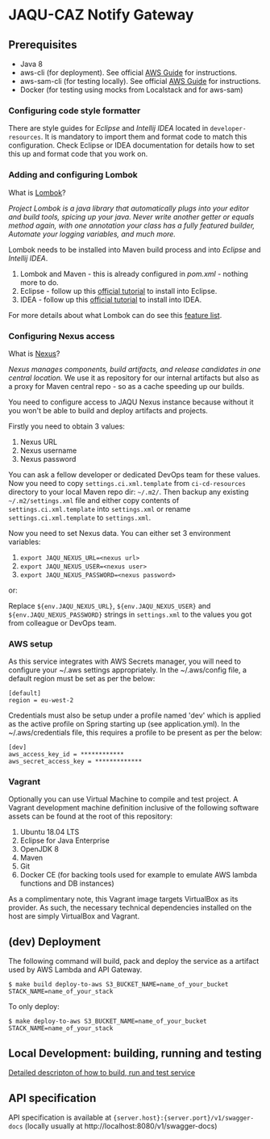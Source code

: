 # JAQU-CAZ Notify Gateway

## Prerequisites

* Java 8
* aws-cli (for deployment).
See official [AWS Guide](https://docs.aws.amazon.com/cli/latest/userguide/cli-chap-install.html)
for instructions.
* aws-sam-cli (for testing locally). See official [AWS Guide](https://docs.aws.amazon.com/serverless-application-model/latest/developerguide/serverless-sam-cli-install.html)
for instructions.
* Docker (for testing using mocks from Localstack and for aws-sam)


### Configuring code style formatter
There are style guides for _Eclipse_ and _Intellij IDEA_ located in `developer-resources`.
It is mandatory to import them and format code to match this configuration. Check Eclipse or IDEA
documentation for details how to set this up and format code that you work on.

### Adding and configuring Lombok
What is [Lombok](https://projectlombok.org/)?

*Project Lombok is a java library that automatically plugs into your editor and build tools, spicing up your java. Never write another getter or equals method again, with one annotation your class has a fully featured builder, Automate your logging variables, and much more.*

Lombok needs to be installed into Maven build process and into _Eclipse_ and _Intellij IDEA_.
1. Lombok and Maven - this is already configured in _pom.xml_ - nothing more to do.
2. Eclipse - follow up this [official tutorial](https://projectlombok.org/setup/eclipse) to install into Eclipse.
2. IDEA - follow up this [official tutorial](https://projectlombok.org/setup/intellij) to install into IDEA.

For more details about what Lombok can do see this [feature list](https://projectlombok.org/features/all).


### Configuring Nexus access
What is [Nexus](https://www.sonatype.com/nexus-repository-sonatype)?

*Nexus manages components, build artifacts, and release candidates in one central location.* We 
use it as repository for our internal artifacts but also as a proxy for Maven central repo - so as a cache
speeding up our builds.

You need to configure access to JAQU Nexus instance because without it you won't be able to build
and deploy artifacts and projects.

Firstly you need to obtain 3 values:
1. Nexus URL
2. Nexus username
3. Nexus password

You can ask a fellow developer or dedicated DevOps team for these values. Now you need to copy 
`settings.ci.xml.template` from `ci-cd-resources` directory to your local Maven repo dir: `~/.m2/`.
Then backup any existing `~/.m2/settings.xml` file and either copy contents of `settings.ci.xml.template` into
`settings.xml` or rename `settings.ci.xml.template` to `settings.xml`.

Now you need to set Nexus data.
You can either set 3 environment variables:
1. `export JAQU_NEXUS_URL=<nexus url>`
1. `export JAQU_NEXUS_USER=<nexus user>`
1. `export JAQU_NEXUS_PASSWORD=<nexus password>`

or:

Replace `${env.JAQU_NEXUS_URL}`, `${env.JAQU_NEXUS_USER}` and `${env.JAQU_NEXUS_PASSWORD}` strings in
`settings.xml` to the values you got from colleague or DevOps team.

### AWS setup
As this service integrates with AWS Secrets manager, you will need to configure your ~/.aws settings appropriately. In the ~/.aws/config file, a default region must be set as per the below:

```
[default]
region = eu-west-2
```

Credentials must also be setup under a profile named 'dev' which is applied as the active profile on Spring starting up (see application.yml). In the ~/.aws/credentials file, this requires a profile to be present as per the below:

```
[dev]
aws_access_key_id = ************
aws_secret_access_key = *************
```



### Vagrant
Optionally you can use Virtual Machine to compile and test project.
A Vagrant development machine definition inclusive of the following software assets can be found at the root of this repository:

1. Ubuntu 18.04 LTS
1. Eclipse for Java Enterprise
1. OpenJDK 8
1. Maven
1. Git
1. Docker CE (for backing tools used for example to emulate AWS lambda functions and DB instances)

As a complimentary note, this Vagrant image targets VirtualBox as its provider. As such, the necessary technical dependencies installed on the host are simply VirtualBox and Vagrant.

## (dev) Deployment

The following command will build, pack and deploy the service as a artifact used by AWS Lambda
and API Gateway.

```
$ make build deploy-to-aws S3_BUCKET_NAME=name_of_your_bucket STACK_NAME=name_of_your_stack
```

To only deploy:

```
$ make deploy-to-aws S3_BUCKET_NAME=name_of_your_bucket STACK_NAME=name_of_your_stack
```

## Local Development: building, running and testing

[Detailed descripton of how to build, run and test service](RUNNING_AND_TESTING.md)

## API specification

API specification is available at `{server.host}:{server.port}/v1/swagger-docs` (locally usually at http://localhost:8080/v1/swagger-docs)
